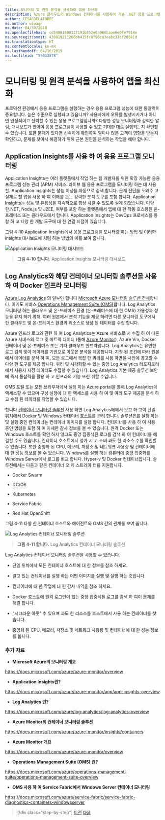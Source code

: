 ```yaml
---
title: 모니터링 및 원격 분석을 사용하여 앱을 최신화
description: Azure 클라우드와 Windows 컨테이너를 사용하여 기존 .NET 응용 프로그램 최신화 | 모니터링 및 원격 분석을 사용하여 앱을 최신화
author: CESARDELATORRE
ms.author: wiwagn
ms.date: 04/30/2018
ms.openlocfilehash: cd54861600127191b852e0a966baae6e0fe7914e
ms.sourcegitcommit: 438919211260bb415fc8f96ca3eabc33cf2d681d
ms.translationtype: HT
ms.contentlocale: ko-KR
ms.lasthandoff: 04/16/2019
ms.locfileid: "59613878"
---
```

# <a name="modernize-your-apps-with-monitoring-and-telemetry"></a>모니터링 및 원격 분석을 사용하여 앱을 최신화

프로덕션 환경에서 응용 프로그램을 실행하는 경우 응용 프로그램 성능에 대한 통찰력이 중요합니다. 높은 수준으로 실행되고 있읍니까? 사용자에게 오류를 발생시키거나 아니면 안정적이고 신뢰할 수 있는 응용 프로그램입니까? 다양한 성능 모니터링과 강력한 알림, 대시보드가 있어야 응용 프로그램이 사용할 수 있고 기대한 대로 실행되는지 확인할 수 있습니다. 또한 문제가 있다면 신속하게 확인하여 얼마나 많은 고객이 영향을 받는지 확인하고, 문제를 찾아서 해결하기 위해 근본 원인을 분석하는 작업을 해야 합니다.

## <a name="monitor-your-application-with-application-insights"></a>Application Insights를 사용 하 여 응용 프로그램 모니터링

Application Insights는 여러 플랫폼에서 작업 하는 웹 개발자를 위한 확장 가능한 응용 프로그램 성능 관리 (APM) 서비스. 라이브 웹 응용 프로그램을 모니터링 하는 데 사용할. Application Insights는 성능 이상을 자동으로 검색 합니다. 문제 진단을 도와주 고 실제로 할 앱을 사용 하 여 이해를 돕는 강력한 분석 도구를 포함 합니다. Application Insights는 성능 및 유용성을 지속적으로 향상 시킬 수 있도록 설계 되었습니다. 다양 한.NET, Node.js 및 J2EE, 여부를 포함 하는 플랫폼에서 앱에 대 한 작동 호스팅된 온-프레미스 또는 클라우드에서 합니다. Application Insights는 DevOps 프로세스를 통합 하 고 다양 한 개발 도구에 대 한 연결 지점이 있습니다.

그림 4-10 Application Insights에서 응용 프로그램을 모니터링 하는 방법 및 이러한 insights 대시보드에 처럼 하는 방법의 예를 보여 줍니다.

![Application Insights 모니터링 대시보드](./media/image10.png)

> **그림 4-10 합니다.** Application Insights 모니터링 대시보드

## <a name="monitor-your-docker-infrastructure-with-log-analytics-and-its-container-monitoring-solution"></a>Log Analytics와 해당 컨테이너 모니터링 솔루션을 사용 하 여 Docker 인프라 모니터링

[Azure Log Analytics](https://docs.microsoft.com/azure/log-analytics/log-analytics-overview) 의 일부인 합니다 [Microsoft Azure 모니터링 솔루션 전체](https://docs.microsoft.com/azure/monitoring-and-diagnostics/monitoring-overview)합니다. 이기도 서비스 [Operations Management Suite (OMS)](https://docs.microsoft.com/azure/operations-management-suite/operations-management-suite-overview)합니다. Log Analytics 모니터링 하는 클라우드 및 온-프레미스 환경 (온-프레미스에 대 한 OMS) 가용성과 성능을 유지 하기 위해. 여러 원본에서 분석 기능을 제공 하려면 다른 모니터링 도구에서 한 클라우드 및 온-프레미스 환경의 리소스로 생성 된 데이터를 수집 합니다.

Azure 인프라 로그와 관련 하 여 Log Analytics는 Azure 서비스로 서 수집 하 여 다른 Azure 서비스의 로그 및 메트릭 데이터 (통해 [Azure Monitor](https://docs.microsoft.com/azure/monitoring-and-diagnostics/monitoring-overview-azure-monitor)), Azure Vm, Docker 컨테이너 및 온-프레미스 또는 기타 클라우드 인프라입니다. Log Analytics는 유연한 로그 검색 및이 데이터를 기반으로 아웃은 분석을 제공합니다. 지정 된 조건에 따라 원본에서 데이터를 분석 하 여, 모든 로그에서 복잡 한 쿼리를 사용 하면을 사전에 경고할 수 다양 한 도구를 제공 합니다. 쿼리 및 시각화할 수 있는 중앙 Log Analytics 리포지토리에서 사용자 지정 데이터도 수집할 수 있습니다. Log Analytics 기본 제공 솔루션 보안에 즉시 통찰력을 활용 하 고 인프라의 기능 또한 취할 수입니다.

OMS 포털 또는 모든 브라우저에서 실행 하는 Azure portal을 통해 Log Analytics에 액세스할 수 있으며 구성 설정에 대 한 액세스를 사용 하 여 및 여러 도구 제공을 분석 하 고 수집 된 데이터를 작업할 수 있습니다.

합니다 [컨테이너 모니터링 솔루션](https://docs.microsoft.com/azure/log-analytics/log-analytics-containers) 사용 하면 Log Analytics에에서 보고 하 고이 단일 위치에서 Docker 및 Windows 컨테이너 호스트를 관리 합니다. 솔루션은를 실행 하는 및 실행 중인 컨테이너는 컨테이너 이미지를 실행 합니다. 컨테이너를 사용 하 여 사용 중인 명령을 포함 하 여 자세한 감사 정보를 볼 수 있습니다. 원격 Docker 또는 Windows 호스트를 확인 하지 않고도 중앙 집중식된 로그를 검색 하 여 컨테이너를 해결할 수도 있습니다. 컨테이너 호스트에서 성가 시 고 소비 과도 한 리소스 수를 확인할 수 있습니다. 또한 중앙화 된 CPU, 메모리, 저장소 및 네트워크 사용량 및 컨테이너에 대 한 성능 정보를 볼 수 있습니다. Windows를 실행 하는 컴퓨터에 중앙 집중화를 Windows Server에서 로그를 비교 합니다. Hyper-v 및 Docker 컨테이너입니다. 솔루션에서는 다음과 같은 컨테이너 오 케 스트레이 터를 지원합니다.

-   Docker Swarm

-   DC/OS

-   Kubernetes

-   Service Fabric

-   Red Hat OpenShift

그림 4-11 다양 한 컨테이너 호스트와 에이전트와 OMS 간의 관계를 보여 줍니다.

![Log Analytics 컨테이너 모니터링 솔루션](./media/image11.png)

> **그림 4-11 합니다.** Log Analytics 컨테이너 모니터링 솔루션

Log Analytics 컨테이너 모니터링 솔루션을 사용할 수 있습니다.

-   단일 위치에서 모든 컨테이너 호스트에 대 한 정보를 참조 하세요.

-   알고 있는 컨테이너를 실행 하는 어떤 이미지를 실행 및 실행 하는 것입니다.

-   컨테이너에 대 한 작업에 대 한 감사 내역을 참조 하세요.

-   Docker 호스트에 원격 로그인이 없는 중앙 집중식된 로그를 검색 하 여이 문제를 해결 합니다.

-   "시끄러운 이웃" 수 있으며 과도 한 리소스를 호스트에서 사용 하는 컨테이너를 찾습니다.

-   중앙화 된 CPU, 메모리, 저장소 및 네트워크 사용량 및 컨테이너에 대 한 성능 정보를 봅니다.

### <a name="additional-resources"></a>추가 자료

-   **Microsoft Azure의 모니터링 개요**

<https://docs.microsoft.com/azure/azure-monitor/overview>

-   **Application Insights란?**

<https://docs.microsoft.com/azure/azure-monitor/app/app-insights-overview>

-   **Log Analytics 란?**

<https://docs.microsoft.com/azure/log-analytics/log-analytics-overview>

-   **Azure Monitor의 컨테이너 모니터링 솔루션**

<https://docs.microsoft.com/azure/azure-monitor/insights/containers>

-   **Azure Monitor 개요**

<https://docs.microsoft.com/azure/azure-monitor/overview>

-   **Operations Management Suite (OMS) 란?**

<https://docs.microsoft.com/azure/operations-management-suite/operations-management-suite-overview>

-   **OMS 사용 하 여 Service Fabric에서 Windows Server 컨테이너 모니터링**

<https://docs.microsoft.com/azure/service-fabric/service-fabric-diagnostics-containers-windowsserver>

>[!div class="step-by-step"]
>[이전](build-resilient-services-ready-for-the-cloud-embrace-transient-failures-in-the-cloud.md)
>[다음](modernize-your-apps-lifecycle-with-ci-cd-pipelines-and-devops-tools-in-the-cloud.md)
